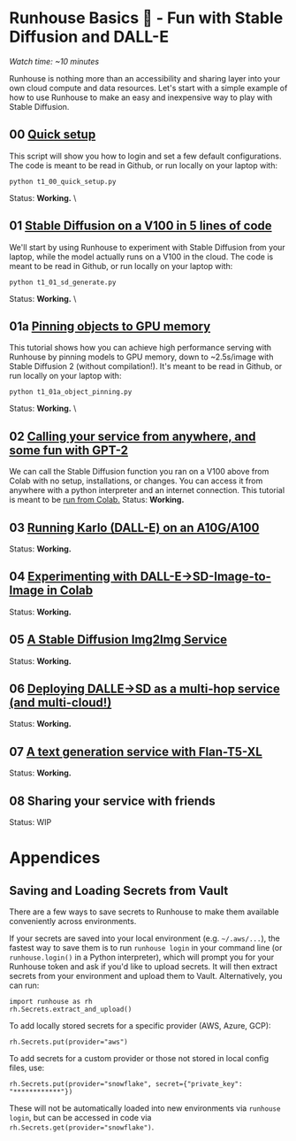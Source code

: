# Runhouse Basics 🐣 - Fun with Stable Diffusion and DALL-E

_Watch time: ~10 minutes_

Runhouse is nothing more than an accessibility and sharing
layer into your own cloud compute and data resources. Let's
start with a simple example of how to use Runhouse to make an
easy and inexpensive way to play with Stable Diffusion.

## 00 [Quick setup](./t1_00_quick_setup.py)

This script will show you how to login and set a few default configurations. 
The code is meant to be read in Github, or run locally on your laptop with:
```commandline
python t1_00_quick_setup.py
```
Status: **Working.** \

## 01 [Stable Diffusion on a V100 in 5 lines of code](./t1_01_sd_generate.py)

We'll start by using Runhouse to experiment with Stable 
Diffusion from your laptop, while the model actually runs on a V100
in the cloud. The code is meant to be read in Github, or run locally on your 
laptop with:
```commandline
python t1_01_sd_generate.py
```
Status: **Working.** \

## 01a [Pinning objects to GPU memory](./t1_01a_object_pinning.py)

This tutorial shows how you can achieve high performance serving with 
Runhouse by pinning models to GPU memory, down to ~2.5s/image with Stable Diffusion 2 
(without compilation!). It's meant to be read in Github, or run locally on your laptop with:
```commandline
python t1_01a_object_pinning.py
```
Status: **Working.** \

## 02 [Calling your service from anywhere, and some fun with GPT-2](https://colab.research.google.com/github/run-house/tutorials/blob/main/t01_Stable_Diffusion/t1_02_Colab_Stable_Diffusion.ipynb)

We can call the Stable Diffusion function you ran on a V100 above from Colab
with no setup, installations, or changes. You can access it from anywhere with a python
interpreter and an internet connection.
This tutorial is meant to be [run from Colab.](https://colab.research.google.com/github/run-house/tutorials/blob/main/t01_Stable_Diffusion/t1_02_Colab_Stable_Diffusion.ipynb)
Status: **Working.**

## 03 [Running Karlo (DALL-E) on an A10G/A100](./t1_03_dalle_generate.py)

Status: **Working.**

## 04 [Experimenting with DALL-E->SD-Image-to-Image in Colab](https://colab.research.google.com/github/run-house/tutorials/blob/main/t01_Stable_Diffusion/t1_04_Colab_Dalle_to_SD_img2img.ipynb)

Status: **Working.**

## 05 [A Stable Diffusion Img2Img Service](t1_05_sd_img2img.py)

Status: **Working.**

## 06 [Deploying DALLE->SD as a multi-hop service (and multi-cloud!)](t1_06_dalle_sd_pipeline.py)

Status: **Working.**

## 07 [A text generation service with Flan-T5-XL](./t1_07_flan_t5_xl_generate.py)

Status: **Working.**

## 08 Sharing your service with friends

Status: WIP

# Appendices

## Saving and Loading Secrets from Vault

There are a few ways to save secrets to Runhouse to make
them available conveniently across environments.

If your secrets are saved into your local environment (e.g. `~/.aws/...`), 
the fastest way to save them is to run `runhouse login` in your command line 
(or `runhouse.login()` in a Python interpreter), which will prompt you for 
your Runhouse token and ask if you'd like to upload secrets. It will then 
extract secrets from your environment and upload them to Vault. Alternatively, 
you can run:
```
import runhouse as rh
rh.Secrets.extract_and_upload()
```

To add locally stored secrets for a specific provider (AWS, Azure, GCP):
```
rh.Secrets.put(provider="aws")
```

To add secrets for a custom provider or those not stored in local config files, use:

```
rh.Secrets.put(provider="snowflake", secret={"private_key": "************"})
```
These will not be automatically loaded into new environments via `runhouse login`,
but can be accessed in code via `rh.Secrets.get(provider="snowflake")`.